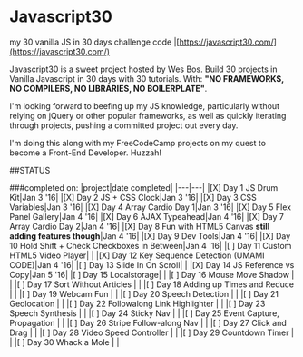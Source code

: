 # Javascript30
my 30 vanilla JS in 30 days challenge code |[https://javascript30.com/](https://javascript30.com/)

Javascript30 is a sweet project hosted by Wes Bos. Build 30 projects in Vanilla Javascript in 30 days with 30 tutorials. With:
**"NO FRAMEWORKS, NO COMPILERS, NO LIBRARIES, NO BOILERPLATE"**.

I'm looking forward to beefing up my JS knowledge, particularly without relying on jQuery or other popular frameworks, as well as quickly iterating through projects, pushing a committed project out every day.

I'm doing this along with my FreeCodeCamp projects on my quest to become a Front-End Developer. Huzzah!

##STATUS

###completed on:
|project|date completed|
|---|---|
|[X] Day 1 JS Drum Kit|Jan 3 '16|
|[X] Day 2 JS + CSS Clock|Jan 3 '16|
|[X] Day 3 CSS Variables|Jan 3 '16|
|[X] Day 4 Array Cardio Day 1|Jan 3 '16|
|[X] Day 5 Flex Panel Gallery|Jan 4 '16|
|[X] Day 6 AJAX Typeahead|Jan 4 '16|
|[X] Day 7 Array Cardio Day 2|Jan 4 '16|
|[X] Day 8 Fun with HTML5 Canvas **still adding features though**|Jan 4 '16|
|[X] Day 9 Dev Tools|Jan 4 '16|
|[X] Day 10 Hold Shift + Check Checkboxes in Between|Jan 4 '16|
|[ ] Day 11 Custom HTML5 Video Player| |
|[X] Day 12 Key Sequence Detection (UMAMI CODE)|Jan 4 '16|
|[ ] Day 13 Slide In On Scroll| |
|[X] Day 14 JS Reference vs Copy|Jan 5 '16|
|[ ] Day 15 Localstorage| |
|[ ] Day 16 Mouse Move Shadow | |
|[ ] Day 17 Sort Without Articles | |
|[ ] Day 18 Adding up Times and Reduce | |
|[ ] Day 19 Webcam Fun | |
|[ ] Day 20 Speech Detection | |
|[ ] Day 21 Geolocation | |
|[ ] Day 22 Followalong Link Highlighter | |
|[ ] Day 23 Speech Synthesis | |
|[ ] Day 24 Sticky Nav | |
|[ ] Day 25 Event Capture, Propagation | |
|[ ] Day 26 Stripe Follow-along Nav | |
|[ ] Day 27 Click and Drag | |
|[ ] Day 28 Video Speed Controller | |
|[ ] Day 29 Countdown Timer | |
|[ ] Day 30 Whack a Mole | |
